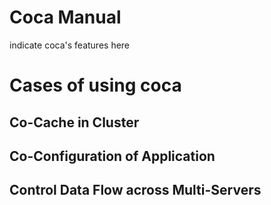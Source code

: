Coca Manual
=======================

indicate coca's features here




# Cases of using coca

## Co-Cache in Cluster



## Co-Configuration of Application


## Control Data Flow across Multi-Servers